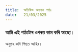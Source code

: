 ```yaml
---
title:  অতিৰিক্ত অধ্যয়ন পাঠঃ
date:   21/03/2025
---
```


### আমি এই পাঠটোৰ ওপৰত কাম কৰি আছো।
অনুগ্ৰহ কৰি পিছত আহিব।